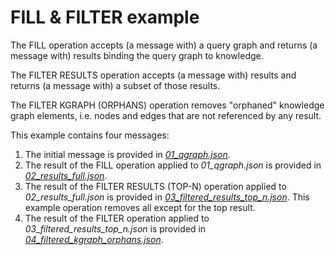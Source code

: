# FILL & FILTER example

The FILL operation accepts (a message with) a query graph and returns (a message with) results binding the query graph to knowledge.

The FILTER RESULTS operation accepts (a message with) results and returns (a message with) a subset of those results.

The FILTER KGRAPH (ORPHANS) operation removes "orphaned" knowledge graph elements, i.e. nodes and edges that are not referenced by any result.

This example contains four messages:

1. The initial message is provided in [_01\_qgraph.json_](messages/01\_qgraph.json).
1. The result of the FILL operation applied to _01\_qgraph.json_ is provided in [_02\_results\_full.json_](messages/02\_results\_full.json).
1. The result of the FILTER RESULTS (TOP-N) operation applied to _02\_results\_full.json_ is provided in [_03\_filtered\_results\_top\_n.json_](messages/03\_filtered\_results\_top\_n.json). This example operation removes all except for the top result.
1. The result of the FILTER operation applied to _03\_filtered\_results\_top\_n.json_ is provided in [_04\_filtered\_kgraph\_orphans.json_](messages/04\_filtered\_kgraph\_orphans.json).
